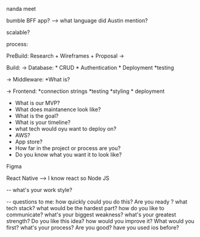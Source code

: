nanda meet


bumble BFF app? --> what language did Austin mention? 

scalable? 

process: 

PreBuild: 
Research + Wireframes + Proposal -> 


Build: 
-> Database: 
    * CRUD
    * Authentication
    * Deployment
    *testing

-> Middleware: 
    *What is? 

-> Frontend: 
    *connection strings 
    *testing
    *styling
    * deployment

* What is our MVP? 
* What does maintanence look like? 
* What is the goal? 
* What is your timeline? 
* what tech would oyu want to deploy on? 
* AWS? 
* App store? 
* How far in the project or process are you? 
* Do you know what you want it to look like? 

Figma 

React Native --> I know react so 
Node JS 

-- what's your work style? 

-- questions to me: how quickly could you do this? 
Are you ready ? 
what tech stack? 
what would be the hardest part? 
how do you like to communicate? 
what's your biggest weakness? 
what's your greatest strength? 
Do you like this idea? 
how would you improve it? 
What would you first? 
what's your process? 
Are you good? 
have you used ios before? 